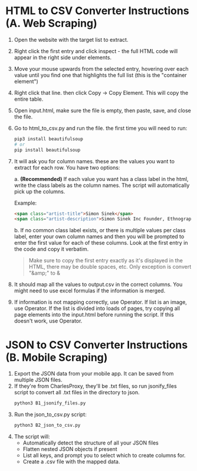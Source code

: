 # HTML to CSV Converter Instructions (A. Web Scraping)

1. Open the website with the target list to extract. 
2. Right click the first entry and click inspect - the full HTML code will appear in the right side under elements.
3. Move your mouse upwards from the selected entry, hovering over each value until you find one that highlights the full list (this is the "container element")
4. Right click that line. then click Copy -> Copy Element. This will copy the entire table. 
5. Open input.html, make sure the file is empty, then paste, save, and close the file. 
6. Go to html_to_csv.py and run the file. the first time you will need to run:
   ```bash
   pip3 install beautifulsoup
   # or
   pip install beautifulsoup
   ```
7. It will ask you for column names. these are the values you want to extract for each row. You have two options:

   a. **(Recommended)** If each value you want has a class label in the html, write the class labels as the column names. The script will automatically pick up the columns.
   
   Example:
   ```html
   <span class="artist-title">Simon Sinek</span>
   <span class="artist-description">Simon Sinek Inc Founder, Ethnographer, Bestselling Author & TED Speaker</span>
   ```

   b. If no common class label exists, or there is multiple values per class label, enter your own column names and then you will be prompted to enter the first value for each of these columns. Look at the first entry in the code and copy it verbatim.
   
   > Make sure to copy the first entry exactly as it's displayed in the HTML, there may be double spaces, etc. Only exception is convert "&amp;amp;" to &

8. It should map all the values to output.csv in the correct columns. You might need to use excel formulas if the information is merged. 
9. If information is not mapping correctly, use Operator. If list is an image, use Operator. If the list is divided into loads of pages, try copying all page elements into the input.html before running the script. If this doesn't work, use Operator. 

# JSON to CSV Converter Instructions (B. Mobile Scraping)

1. Export the JSON data from your mobile app. It can be saved from multiple JSON files.
2. If they're from CharlesProxy, they'll be .txt files, so run jsonify_files script to convert all .txt files in the directory to json.
   ```bash
   python3 B1_jsonify_files.py
   ```
3. Run the json_to_csv.py script:
   ```bash
   python3 B2_json_to_csv.py
   ```
4. The script will:
   - Automatically detect the structure of all your JSON files
   - Flatten nested JSON objects if present
   - List all keys, and prompt you to select which to create columns for. 
   - Create a .csv file with the mapped data.

